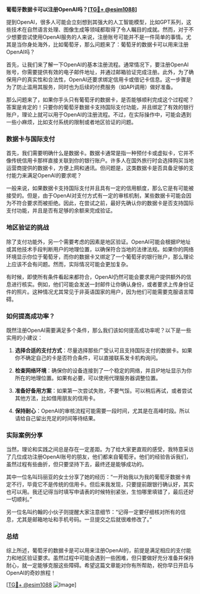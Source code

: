 **葡萄牙数据卡可以注册OpenAI吗？[[TG💪+ @esim1088](https://t.me/s/esim1088)]**

提到OpenAI，很多人可能会立刻想到其强大的人工智能模型，比如GPT系列，这些技术在自然语言处理、图像生成等领域都取得了令人瞩目的成就。然而，对于不少想要尝试使用OpenAI服务的人来说，注册账号可能并不是一件简单的事情。尤其是当你身处海外，比如葡萄牙，那么问题来了：葡萄牙的数据卡可以用来注册OpenAI吗？

首先，让我们来了解一下OpenAI的基本注册流程。通常情况下，要注册OpenAI账号，你需要提供有效的电子邮件地址，并通过邮箱验证完成注册。此外，为了确保用户的真实性和合法性，OpenAI还要求绑定信用卡或借记卡信息。这一步骤是为了防止滥用其服务，同时也为后续的付费服务（如API调用）做好准备。

那么问题来了，如果你手头只有葡萄牙的数据卡，是否能够顺利完成这个过程呢？答案是肯定的！只要你的葡萄牙数据卡支持国际支付功能，并且绑定了有效的银行账户，理论上就可以用于OpenAI的注册流程。不过，在实际操作中，可能会遇到一些小麻烦，比如支付系统的限制或者地区验证的问题。

### 数据卡与国际支付

首先，我们需要明确什么是数据卡。数据卡通常是指一种预付卡或虚拟卡，它并不像传统信用卡那样直接关联到你的银行账户。许多人在国外旅行时会选择购买当地运营商提供的数据卡，方便上网和通讯。但问题是，这类数据卡是否具备足够的支付能力来满足OpenAI的要求呢？

一般来说，如果数据卡支持国际支付并且具有一定的信用额度，那么它是有可能被接受的。但是，由于OpenAI对支付方式有一定的审核机制，某些数据卡可能会因为不符合要求而被拒绝。因此，在尝试之前，最好先确认你的数据卡是否支持国际支付功能，并且是否有足够的余额来完成验证。

### 地区验证的挑战

除了支付功能外，另一个需要考虑的因素是地区验证。OpenAI可能会根据IP地址或其他技术手段判断用户的地理位置，以确保符合当地的法律法规。如果你的网络环境显示你位于葡萄牙，而你的数据卡又绑定了一个葡萄牙的银行账户，那么理论上应该不会有问题。然而，实际情况可能会更加复杂。

有时候，即使所有条件看起来都符合，OpenAI仍然可能会要求用户提供额外的信息进行核实。例如，他们可能会发送一封邮件让你确认身份，或者要求上传身份证件的照片。这种情况尤其常见于非英语国家的用户，因为他们可能需要克服语言障碍。

### 如何提高成功率？

既然注册OpenAI需要满足多个条件，那么我们该如何提高成功率呢？以下是一些实用的小建议：

1. **选择合适的支付方式**：尽量选择那些广受认可且支持国际支付的数据卡。如果你不确定自己的卡是否符合条件，可以直接联系发卡机构询问。
   
2. **检查网络环境**：确保你的设备连接到了一个稳定的网络，并且IP地址显示为你所在的地理位置。如果有必要，可以使用代理服务器调整位置。

3. **准备好备用方案**：如果第一次尝试失败，不要气馁。可以稍后再试，或者尝试其他方法，比如借用朋友的信用卡。

4. **保持耐心**：OpenAI的审核流程可能需要一段时间，尤其是在高峰时段。所以请给自己留出充足的时间等待结果。

### 实际案例分享

当然，理论和实践之间总是存在一定差距。为了给大家更直观的感受，我特意采访了几位成功注册OpenAI账号的朋友，他们都来自葡萄牙。他们的经验告诉我们，虽然过程有些曲折，但只要坚持下去，最终还是能够成功的。

其中一位名叫玛丽亚的女士分享了她的经历：“一开始我以为我的葡萄牙数据卡肯定不行，毕竟它不是传统的信用卡。但后来我发现，只要提前跟银行确认好，其实也可以用。我还记得当时填写申请表的时候特别紧张，生怕哪里填错了，最后还好一切顺利。”

另一位名叫约翰的小伙子则提醒大家注意细节：“记得一定要仔细核对所有的信息，尤其是邮箱地址和手机号码。一旦提交之后就很难修改了。”

### 总结

综上所述，葡萄牙的数据卡是可以用来注册OpenAI的，前提是满足相应的支付能力和地区验证要求。虽然过程中可能会遇到一些困难，但只要做好充分准备并保持耐心，就一定能够克服这些障碍。希望这篇文章能对你有所帮助，祝你早日开启与OpenAI的奇妙旅程！

[[TG💪+ @esim1088](https://t.me/s/esim1088) ![Image](https://i.postimg.cc/4NQfJmqS/Snipaste-2025-05-13-00-14-12.png)]